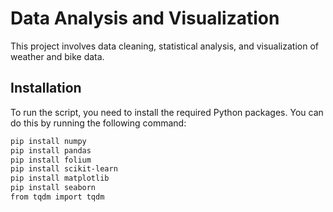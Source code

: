 # Data Analysis and Visualization

This project involves data cleaning, statistical analysis, and visualization of weather and bike data.

## Installation

To run the script, you need to install the required Python packages. You can do this by running the following command:

```bash
pip install numpy
pip install pandas
pip install folium
pip install scikit-learn
pip install matplotlib
pip install seaborn
from tqdm import tqdm
```